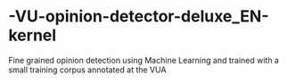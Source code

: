 -VU-opinion-detector-deluxe_EN-kernel
=====================================

Fine grained opinion detection using Machine Learning and trained with a small training corpus annotated at the VUA
